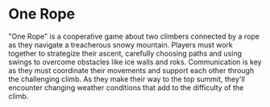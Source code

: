 # One Rope

"One Rope" is a cooperative game about two climbers connected by a rope as they navigate a treacherous snowy mountain.
Players must work together to strategize their ascent, carefully choosing paths and using swings to overcome obstacles like ice walls and roks.
Communication is key as they must coordinate their movements and support each other through the challenging climb. As they make their way to the top summit, they'll encounter changing weather conditions that add to the difficulty of the climb.
